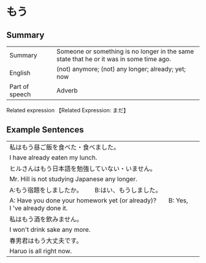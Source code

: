 # もう

## Summary

<table><tr>   <td>Summary<td>   <td>Someone or something is no longer in the same state that he or it was in some time ago.</td><tr><tr>   <td>English<td>   <td>(not) anymore; (not) any longer; already; yet; now</td><tr><tr>   <td>Part of speech<td>   <td>Adverb</td><tr></table><tr>   <td>Related expression<td>   <td>【Related Expression: まだ】</td><tr></table></table>

## Example Sentences

<table><tr><td>私はもう昼ご飯を食べた・食べました。<td><tr><tr><td>I have already eaten my lunch.<td><tr><tr><td>ヒルさんはもう日本語を勉強していない・いません。<td><tr><tr><td>Mr. Hill is not studying Japanese any longer.<td><tr><tr><td>A:もう宿題をしましたか。  B:はい、もうしました。<td><tr><tr><td>A: Have you done your homework yet (or already)?&emsp;&emsp;B: Yes, I 've already done it.<td><tr><tr><td>私はもう酒を飲みません。<td><tr><tr><td>I won't drink sake any more.<td><tr><tr><td>春男君はもう大丈夫です。<td><tr><tr><td>Haruo is all right now.<td><tr></table>

